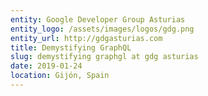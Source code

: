 ```yaml
---
entity: Google Developer Group Asturias
entity_logo: /assets/images/logos/gdg.png
entity_url: http://gdgasturias.com
title: Demystifying GraphQL
slug: demystifying graphgl at gdg asturias
date: 2019-01-24
location: Gijón, Spain
---
```

